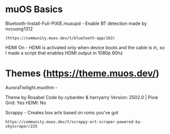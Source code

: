 # muOS Basics
Bluetooth-Install-Full-PIXIE.muxupd - Enable BT detection made by nvcuong1312 
```
(https://community.muos.dev/t/bluetooth-app/163)
```
HDMI On - HDMI is activated only when device boots and the cable is in, so I made a script that enables HDMI output in 1080p 60hz


# Themes (https://theme.muos.dev/)
AuroraTwilight.muxthm - 

Theme by Rosabel
Code by cybardev & harryarry
Version: 2502.0 | Pixie
Grid: Yes
HDMI: No

Scrappy - Creates box arts based on roms you've got
```
https://community.muos.dev/t/scrappy-art-scraper-powered-by-skyscraper/225
```
